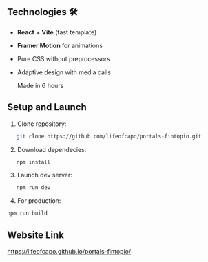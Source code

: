 ## Technologies 🛠️

- **React** + **Vite** (fast template)
- **Framer Motion** for animations
- Pure CSS without preprocessors
- Adaptive design with media calls

  Made in 6 hours

## Setup and Launch

1. Clone repository:

```bash
   git clone https://github.com/lifeofcapo/portals-fintopio.git
```

2. Download dependecies:

```bash
   npm install
```

3. Launch dev server:

```bash
   npm run dev
```

4. For production:

```bash
npm run build
```

## Website Link

https://lifeofcapo.github.io/portals-fintopio/
